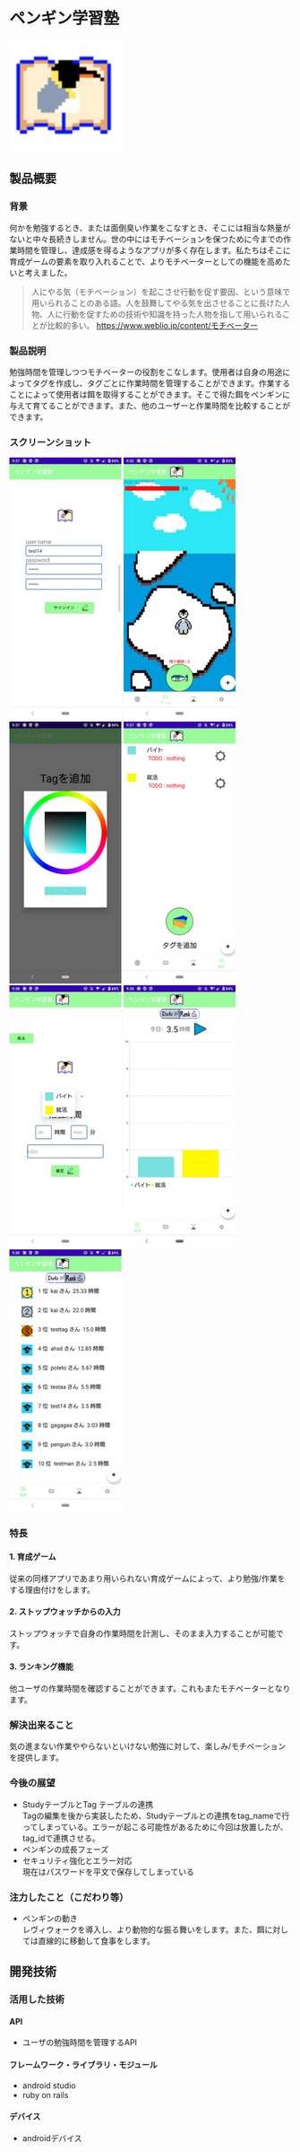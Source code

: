 # ペンギン学習塾
<img src="images/icon.png" width="200px">

## 製品概要
### 背景
何かを勉強するとき、または面倒臭い作業をこなすとき、そこには相当な熱量がないと中々長続きしません。世の中にはモチベーションを保つために今までの作業時間を管理し、達成感を得るようなアプリが多く存在します。私たちはそこに育成ゲームの要素を取り入れることで、よりモチベーターとしての機能を高めたいと考えました。
>人にやる気（モチベーション）を起こさせ行動を促す要因、という意味で用いられることのある語。人を鼓舞してやる気を出させることに長けた人物、人に行動を促すための技術や知識を持った人物を指して用いられることが比較的多い。
>https://www.weblio.jp/content/モチベーター
### 製品説明
勉強時間を管理しつつモチベーターの役割をこなします。使用者は自身の用途によってタグを作成し、タグごとに作業時間を管理することができます。作業することによって使用者は餌を取得することができます。そこで得た餌をペンギンに与えて育てることができます。また、他のユーザーと作業時間を比較することができます。
### スクリーンショット
<img src="images/111640.jpg" width="200px"> <img src="images/111641.jpg" width="200px"> <img src="images/111642.jpg" width="200px">
<img src="images/111643.jpg" width="200px">
<img src="images/111644.jpg" width="200px">
<img src="images/111645.jpg" width="200px">
<img src="images/111646.jpg" width="200px">
### 特長
#### 1. 育成ゲーム
従来の同様アプリであまり用いられない育成ゲームによって、より勉強/作業をする理由付けをします。
#### 2. ストップウォッチからの入力
ストップウォッチで自身の作業時間を計測し、そのまま入力することが可能です。
#### 3. ランキング機能
他ユーザの作業時間を確認することができます。これもまたモチベーターとなります。

### 解決出来ること
気の進まない作業ややらないといけない勉強に対して、楽しみ/モチベーションを提供します。
### 今後の展望
* StudyテーブルとTag テーブルの連携
<br>Tagの編集を後から実装したため、Studyテーブルとの連携をtag_nameで行ってしまっている。エラーが起こる可能性があるために今回は放置したが、tag_idで連携させる。
* ペンギンの成長フェーズ
* セキュリティ強化とエラー対応
<br>現在はパスワードを平文で保存してしまっている
### 注力したこと（こだわり等）
* ペンギンの動き
<br>レヴィウォークを導入し、より動物的な振る舞いをします。また、餌に対しては直線的に移動して食事をします。

## 開発技術
### 活用した技術
#### API
* ユーザの勉強時間を管理するAPI

#### フレームワーク・ライブラリ・モジュール
* android studio
* ruby on rails

#### デバイス
* androidデバイス

